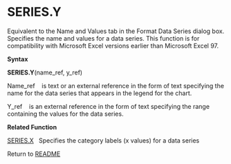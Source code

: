 # SERIES.Y

Equivalent to the Name and Values tab in the Format Data Series dialog
box. Specifies the name and values for a data series. This function is
for compatibility with Microsoft Excel versions earlier than Microsoft
Excel 97.

**Syntax**

**SERIES.Y**(name\_ref, y\_ref)

Name\_ref&nbsp;&nbsp;&nbsp;&nbsp;is text or an external reference in the
form of text specifying the name for the data series that appears in the
legend for the chart.

Y\_ref&nbsp;&nbsp;&nbsp;&nbsp;is an external reference in the form of
text specifying the range containing the values for the data series.

**Related Function**

[SERIES.X](SERIES.X.md)&nbsp;&nbsp;&nbsp;Specifies the category labels (x values) for a
data series



Return to [README](README.md#S)

